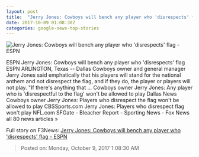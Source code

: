 ```yaml
---
layout: post
title:  "Jerry Jones: Cowboys will bench any player who 'disrespects' flag - ESPN"
date: 2017-10-09 01:08:30Z
categories: google-news-top-stories
---
```


![Jerry Jones: Cowboys will bench any player who 'disrespects' flag - ESPN](http://a3.espncdn.com/combiner/i?img=%2Fphoto%2F2017%2F1008%2Fr271174_1296x729_16%2D9.jpg)

ESPN Jerry Jones: Cowboys will bench any player who 'disrespects' flag ESPN ARLINGTON, Texas -- Dallas Cowboys owner and general manager Jerry Jones said emphatically that his players will stand for the national anthem and not disrespect the flag, and if they do, the player or players will not play. "If there's anything that ... Cowboys owner Jerry Jones: Any player who is 'disrespectful to the flag' won't be allowed to play Dallas News Cowboys owner Jerry Jones: Players who disrespect the flag won't be allowed to play CBSSports.com Jerry Jones: Players who disrespect flag won't play NFL.com SFGate - Bleacher Report - Sporting News - Fox News all 80 news articles »


Full story on F3News: [Jerry Jones: Cowboys will bench any player who 'disrespects' flag - ESPN](http://www.f3nws.com/n/EMjphF)

> Posted on: Monday, October 9, 2017 1:08:30 AM
